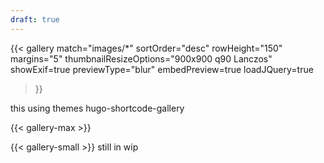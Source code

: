 ```yaml
---
draft: true
---
```


 {{< gallery 
    match="images/*" 
    sortOrder="desc" 
    rowHeight="150" 
    margins="5" 
    thumbnailResizeOptions="900x900 q90 Lanczos" 
    showExif=true 
    previewType="blur" 
    embedPreview=true 
    loadJQuery=true 
 >}}

 this using themes hugo-shortcode-gallery

{{< gallery-max >}}

{{< gallery-small >}} still in wip
